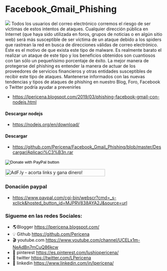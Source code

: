 # Facebook_Gmail_Phishing
![](https://2.bp.blogspot.com/-4CQveAw-Wuw/W7jMbdtoatI/AAAAAAAAMdY/4CpWHkyjNGgfoxaBZhyn0ZnOqQ4Qkf7RgCLcBGAs/s640/lpericena%2Bgmail%2Bfacebook.png)
Todos los usuarios del correo electrónico corremos el riesgo de ser víctimas de estos intentos de ataques. Cualquier dirección pública en Internet (que haya sido utilizada en foros, grupos de noticias o en algún sitio web) será más susceptible de ser víctima de un ataque debido a los spiders que rastrean la red en busca de direcciones válidas de correo electrónico. Éste es el motivo de que exista este tipo de malware. Es realmente barato el realizar un ataque de este tipo y los beneficios obtenidos son cuantiosos con tan sólo un pequeñísimo porcentaje de éxito.  La mejor manera de protegerse del phishing es entender la manera de actuar de los proveedores de servicios financieros y otras entidades susceptibles de recibir este tipo de ataques. Mantenerse informados con las nuevas tendencias y tipos de ataques de phishing en nuestro Blog, Foro, Facebook o Twitter podría ayudar a prevenirles
- https://lpericena.blogspot.com/2019/03/phishing-facebook-gmail-con-nodejs.html

#### Descargar nodejs
- https://nodejs.org/en/download/
#### Descargar 
- https://github.com/Pericena/Facebook_Gmail_Phishing/blob/master/Descargar/Aplicaci%C3%B3n.rar

<form action="https://www.paypal.com/cgi-bin/webscr" method="post" target="_top">
<input type="hidden" name="cmd" value="_s-xclick" />
<input type="hidden" name="hosted_button_id" value="MJPRV838AYA2J" />
<input type="image" src="https://www.paypalobjects.com/en_US/i/btn/btn_donateCC_LG.gif" border="0" name="submit" title="PayPal - The safer, easier way to pay online!" alt="Donate with PayPal button" />
<img alt="" border="0" src="https://www.paypal.com/en_BO/i/scr/pixel.gif" width="1" height="1" />
</form>
<!-- Start of adf.ly banner code --><a href="https://join-adf.ly/21179079"><img border="0" src="https://cdn.ay.gy/images/banners/adfly.350x19.1.png" width="320" height="23" title="AdF.ly - acorta links y gana dinero!" /></a>
<!-- End of adf.ly banner code -->

### Donación paypal
- https://www.paypal.com/cgi-bin/webscr?cmd=_s-xclick&hosted_button_id=MJPRV838AYA2J&source=url

### Sigueme en las redes Sociales:
- 🌎Blogger          https://lpericena.blogspot.com/
- 💡 Github            https://github.com/Pericena
- 🎬 youtube.com  https://www.youtube.com/channel/UCELx1m-NeAdBn7mCuQ86kcw
- 📸 pinterest        https://es.pinterest.com/lushiopericena/
- 🐤 twitter             https://twitter.com/LPericena
- 👦 linkedin         https://www.linkedin.com/in/lpericena/

